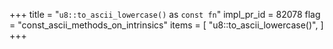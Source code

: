 +++
title = "`u8::to_ascii_lowercase()` as `const fn`"
impl_pr_id = 82078
flag = "const_ascii_methods_on_intrinsics"
items = [
    "u8::to_ascii_lowercase()",
]
+++
